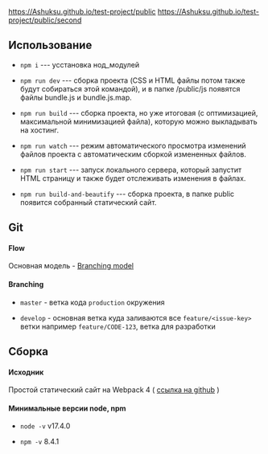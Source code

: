 https://Ashuksu.github.io/test-project/public
https://Ashuksu.github.io/test-project/public/second

## Использование

* `npm i` --- усстановка нод_модулей

* `npm run dev` --- сборка проекта (CSS и HTML файлы потом также будут собираться этой командой), и в папке /public/js появятся файлы bundle.js и bundle.js.map.

* `npm run build` --- сборка проекта, но уже итоговая (с оптимизацией, максимальной минимизацией файла), которую можно выкладывать на хостинг.

* `npm run watch` --- режим автоматического просмотра изменений файлов проекта с автоматическим сборкой измененных файлов.

* `npm run start` --- запуск локального сервера, который запустит HTML страницу и также будет отслеживать изменения в файлах.

* `npm run build-and-beautify` --- сборка проекта, в папке public появится собранный статический сайт.



## Git

#### Flow

Основная модель - [Branching model](https://nvie.com/posts/a-successful-git-branching-model)

#### Branching

* `master` - ветка кода `production` окружения

* `develop` - основная ветка куда заливаются все `feature/<issue-key>` ветки например `feature/CODE-123`, ветка для разработки



## Сборка

#### Исходник

Простой статический сайт на Webpack 4 ( [ссылка на github](https://github.com/Harrix/static-site-webpack-habr) )

#### Минимальные версии node, npm

* `node -v` v17.4.0

* `npm -v` 8.4.1

